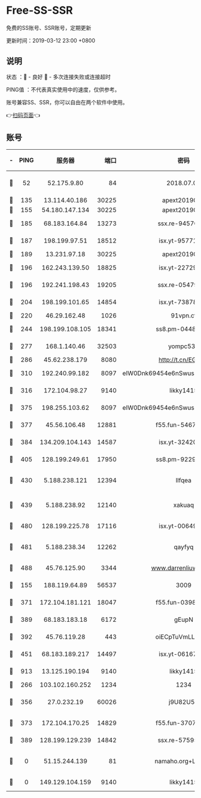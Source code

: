# Free-SS-SSR

免费的SS账号、SSR账号，定期更新

更新时间：2019-03-12 23:00 +0800

## 说明

状态     ：🙂 - 良好 🙁 - 多次连接失败或连接超时

PING值   ：不代表真实使用中的速度，仅供参考。

账号兼容SS、SSR，你可以自由在两个软件中使用。

👉[扫码页面](https://liesauer.github.io/Free-SS-SSR/)👈

## 账号

|-|PING|服务器|端口|密码|加密方式|区域|
|:----:|:----:|:-----:|-----:|:----:|:----:|:----:|
|🙂|52|52.175.9.80|84|2018.07.07|chacha20-ietf-poly1305|HK|
|🙂|135|13.114.40.186|30225|apext2019006|chacha20|JP|
|🙂|155|54.180.147.134|30225|apext2019006|chacha20|KR|
|🙂|185|68.183.164.84|13273|ssx.re-94570018|aes-256-cfb|US|
|🙂|187|198.199.97.51|18512|isx.yt-95771540|aes-256-cfb|US|
|🙂|189|13.231.97.18|30225|apext2019006|chacha20|JP|
|🙂|196|162.243.139.50|18825|isx.yt-22729980|aes-256-cfb|US|
|🙂|196|192.241.198.43|19205|ssx.re-05479677|aes-256-cfb|US|
|🙂|204|198.199.101.65|14854|isx.yt-73878638|aes-256-cfb|US|
|🙂|220|46.29.162.48|1026|91vpn.cf|rc4-md5|RU|
|🙂|244|198.199.108.105|18341|ss8.pm-04487647|aes-256-cfb|US|
|🙂|277|168.1.140.46|32503|yompc535|aes-256-cfb|AU|
|🙂|286|45.62.238.179|8080|http://t.cn/EGJIyrl|rc4-md5|CA|
|🙂|310|192.240.99.182|8097|eIW0Dnk69454e6nSwuspv9DmS201tQ0D|aes-256-cfb|US|
|🙂|316|172.104.98.27|9140|likky1415|aes-256-cfb|JP|
|🙂|375|198.255.103.62|8097|eIW0Dnk69454e6nSwuspv9DmS201tQ0D|aes-256-cfb|US|
|🙂|377|45.56.106.48|12881|f55.fun-54673265|aes-256-cfb|US|
|🙂|384|134.209.104.143|14587|isx.yt-32420603|aes-256-cfb|SG|
|🙂|405|128.199.249.61|17950|ss8.pm-92296749|aes-256-cfb|SG|
|🙂|430|5.188.238.121|12394|llfqea|chacha20-ietf-poly1305|BR|
|🙂|439|5.188.238.92|12140|xakuaq|chacha20-ietf-poly1305|BR|
|🙂|480|128.199.225.78|17116|isx.yt-00649324|aes-256-cfb|SG|
|🙂|481|5.188.238.34|12262|qayfyq|chacha20-ietf-poly1305|BR|
|🙂|488|45.76.125.90|3344|www.darrenliuwei.com|aes-256-cfb|AU|
|🙂|155|188.119.64.89|56537|3009|aes-256-cfb|RU|
|🙂|371|172.104.181.121|18047|f55.fun-03984569|aes-256-cfb|SG|
|🙂|389|68.183.183.18|6172|gEupN|aes-256-cfb|SG|
|🙂|392|45.76.119.28|443|oiECpTuVmLLxk4Ts|aes-256-cfb|AU|
|🙂|451|68.183.189.217|14497|isx.yt-06167002|aes-256-cfb|SG|
|🙂|913|13.125.190.194|9140|likky1415|aes-256-cfb|KR|
|🙁|266|103.102.160.252|1234|1234|rc4-md5|JP|
|🙁|356|27.0.232.19|60026|j9U82U53|xchacha20-ietf-poly1305|HK|
|🙁|373|172.104.170.25|14829|f55.fun-37079700|aes-256-cfb|SG|
|🙁|389|128.199.129.239|14842|ssx.re-57595800|aes-256-cfb|SG|
|🙁|0|51.15.244.139|81|namaho.org+LNVTU|chacha20-ietf-poly1305|FR|
|🙁|0|149.129.104.159|9140|likky1415|aes-256-cfb|HK|
